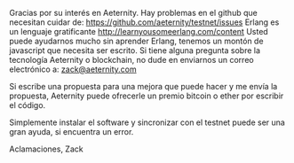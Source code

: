 Gracias por su interés en Aeternity.
Hay problemas en el github que necesitan cuidar de: https://github.com/aeternity/testnet/issues
Erlang es un lenguaje gratificante http://learnyousomeerlang.com/content
Usted puede ayudarnos mucho sin aprender Erlang, tenemos un montón de javascript que necesita ser escrito.
Si tiene alguna pregunta sobre la tecnología Aeternity o blockchain, no dude en enviarnos un correo electrónico a: zack@aeternity.com

Si escribe una propuesta para una mejora que puede hacer y me envía la propuesta, Aeternity puede ofrecerle un premio bitcoin o ether por escribir el código.

Simplemente instalar el software y sincronizar con el testnet puede ser una gran ayuda, si encuentra un error.

Aclamaciones,
Zack
